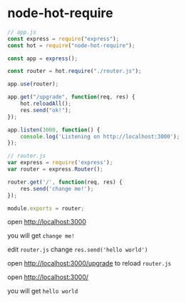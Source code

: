 # node-hot-require

``` js
// app.js
const express = require("express");
const hot = require("node-hot-require");

const app = express();

const router = hot.require("./router.js");

app.use(router);

app.get("/upgrade", function(req, res) {
    hot.reloadAll();
    res.send("ok!");
});

app.listen(3000, function() {
    console.log('Listening on http://localhost:3000');
});
```

``` js
// router.js
var express = require('express');
var router = express.Router();

router.get('/', function(req, res) {
    res.send('change me!');
});

module.exports = router;
```

open [http://localhost:3000](http://localhost:3000)

you will get `change me!`

edit `router.js` change `res.send('hello world')`

open [http://localhost:3000/upgrade](http://localhost:3000/upgrade) to reload `router.js`

open [http://localhost:3000/](http://localhost:3000/) 

you will get `hello world`
